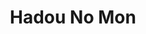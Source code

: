 --- 
title: "Hadou No Mon"
publishdate: "2019-9-28T16:48:46+02:00"
src: "https://365manga.net/manga/hadou-no-mon"
image: "https://data.365manga.net/images/thumbnails/1672-hadou-no-mon.jpg"
description: "Finally the ultra-modern real yakuza manga! Fujisawa Kenji, 17 years old. Born in Yubari, Hokkaido, a boy with the dream of being a mob member. After dropping out of school, Kenji went to his local Kumicho, who told him to learn the way of the Yakuza from a man known as 'The Master Gangster' - Kujo Eiji. So Kenji went to Sapporo, where his new life would begin... The two…"
---